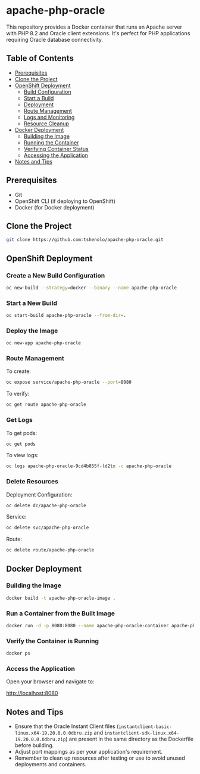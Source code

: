 # apache-php-oracle

This repository provides a Docker container that runs an Apache server with PHP 8.2 and Oracle client extensions. It's perfect for PHP applications requiring Oracle database connectivity.

## Table of Contents

- [Prerequisites](#prerequisites)
- [Clone the Project](#clone-the-project)
- [OpenShift Deployment](#openshift-deployment)
  - [Build Configuration](#create-a-new-build-configuration)
  - [Start a Build](#start-a-new-build)
  - [Deployment](#deploy-the-image)
  - [Route Management](#route-management)
  - [Logs and Monitoring](#get-logs)
  - [Resource Cleanup](#delete-resources)
- [Docker Deployment](#docker-deployment)
  - [Building the Image](#building-the-image)
  - [Running the Container](#run-a-container-from-the-built-image)
  - [Verifying Container Status](#verify-the-container-is-running)
  - [Accessing the Application](#access-the-application)
- [Notes and Tips](#notes-and-tips)

## Prerequisites

- Git
- OpenShift CLI (if deploying to OpenShift)
- Docker (for Docker deployment)

## Clone the Project

```bash
git clone https://github.com:tshenolo/apache-php-oracle.git
```

## OpenShift Deployment

### Create a New Build Configuration

```bash
oc new-build --strategy=docker --binary --name apache-php-oracle 
```

### Start a New Build

```bash
oc start-build apache-php-oracle --from-dir=.
```

### Deploy the Image

```bash
oc new-app apache-php-oracle
```

### Route Management

To create:

```bash
oc expose service/apache-php-oracle --port=8080
```

To verify:

```bash
oc get route apache-php-oracle
```

### Get Logs

To get pods:

```bash
oc get pods
```

To view logs:

```bash
oc logs apache-php-oracle-9cd4b855f-ld2tx -c apache-php-oracle 
```

### Delete Resources

Deployment Configuration:

```bash
oc delete dc/apache-php-oracle
```

Service:

```bash
oc delete svc/apache-php-oracle
```

Route:

```bash
oc delete route/apache-php-oracle
```

## Docker Deployment

### Building the Image

```bash
docker build -t apache-php-oracle-image .
```

### Run a Container from the Built Image

```bash
docker run -d -p 8080:8080 --name apache-php-oracle-container apache-php-oracle-image
```

### Verify the Container is Running

```bash
docker ps
```

### Access the Application

Open your browser and navigate to:

[http://localhost:8080](http://localhost:8080)


## Notes and Tips

- Ensure that the Oracle Instant Client files (`instantclient-basic-linux.x64-19.20.0.0.0dbru.zip` and `instantclient-sdk-linux.x64-19.20.0.0.0dbru.zip`) are present in the same directory as the Dockerfile before building.
- Adjust port mappings as per your application's requirement.
- Remember to clean up resources after testing or use to avoid unused deployments and containers.
